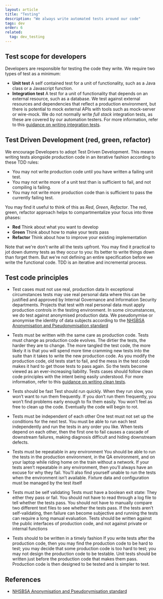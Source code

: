 ```yaml
---
layout: article
title: "Testing"
description: "We always write automated tests around our code"
tags: dev
order: 6
related:
  tag: dev_testing
---
```

## Test scope for developers

Developers are responsible for testing the code they write. We require two types of test as a minimum:

* __Unit test__
  A self contained test for a unit of functionality, such as a Java class or a Javascript function.
* __Integration test__
  A test for a unit of functionality that depends on an external resource, such as a database.
  We test against external resources and dependencies that reflect a production environment, but there is potential to mock external APIs with tools such as mock-server or wire-mock.
  We do not normally write _full stack_ integration tests, as these are covered by our automation testers.
  For more information, refer to this [guidance on writing integration tests](dev-tests-integration).

## Test Driven Development (red, green, refactor)

We encourage Developers to adopt Test Driven Development. This means writing tests alongside production code in an iterative fashion according to these TDD rules:

* You may not write production code until you have written a failing unit test.
* You may not write more of a unit test than is sufficient to fail, and not compiling is failing.
* You may not write more production code than is sufficient to pass the currently failing test.

You may find it useful to think of this as _Red_, _Green_, _Refactor_. The red, green, refactor approach helps to compartmentalize your focus into three phases:

* __Red__
  Think about what you want to develop
* __Green__
  Think about how to make your tests pass
* __Refactor__
  Think about how to improve your existing implementation

Note that we're don't write all the tests upfront. You may find it practical to jot down dummy tests as they occur to you: Its better to write things down than forget them. But we're not defining an entire specification before we write the functional code. TDD is an iterative and incremental process.

## Test code principles

* Test cases must not use real, production data
  In exceptional circumstances tests may use real personal data where this can be justified and approved by Internal Governance and Information Security departments. Projects that test with real personal data must apply production controls in the testing environment.
  In some circumstances, we do test against anonymised production data. We pseudonymise or anonymise the identity of data subjects according to the [NHSBSA Anonymisation and Pseudonymisation standard][nhsbsa_anonymisation_and_pseudonymisation_standard]

* Tests must be written with the same care as production code.
  Tests must change as production code evolves. The dirtier the tests, the harder they are to change. The more tangled the test code, the more likely it is that you will spend more time cramming new tests into the suite than it takes to write the new production code. As you modify the production code, old tests start to fail, and the mess in the test code makes it hard to get those tests to pass again. So the tests become viewed as an ever-increasing liability.
  Tests cases should follow clean code principles with the intent being easily understood.
  For more information, refer to this [guidance on writing clean tests](dev-tests-coding).

* Tests should be fast
  Test should run quickly. When they run slow, you won’t want to run them frequently. If you don’t run them frequently, you won’t find problems early enough to fix them easily. You won’t feel as free to clean up the code. Eventually the code will begin to rot.

* Tests must be independent of each other
  One test must not set up the conditions for the next test. You must be able to run each test independently and run the tests in any order you like. When tests depend on each other, then the first one to fail causes a cascade of downstream failures, making diagnosis difficult and hiding downstream defects.

* Tests must be repeatable in any environment
  You should be able to run the tests in the production environment, in the QA environment, and on your laptop while riding home on the train without a network. If your tests aren’t repeatable in any environment, then you’ll always have an excuse for why they fail. You’ll also find yourself unable to run the tests when the environment isn’t available.
  Fixture data and configuration must be managed by the test itself

* Tests must be self validating
  Tests must have a boolean exit state: They either they pass or fail.
  You should not have to read through a log file to tell whether the tests pass. You should not have to manually compare two different text files to see whether the tests pass. If the tests aren’t self-validating, then failure can become subjective and running the tests can require a long manual evaluation.
  Tests should be written against the public interfaces of production code, and not against private or internal functions

* Tests should to be written in a timely fashion
  If you write tests after the production code, then you may find the production code to be hard to test; you may decide that some production code is too hard to test; you may not design the production code to be testable.
  Unit tests should be written just before the production code that makes them pass. Production code is then designed to be tested and is simpler to test.

## References

* [NHSBSA Anonymisation and Pseudonymisation standard][nhsbsa_anonymisation_and_pseudonymisation_standard]

[nhsbsa_anonymisation_and_pseudonymisation_standard]: </standards/NHSBSA_Anonymisation_and_Pseudonymisation_Standardv3.docx>
